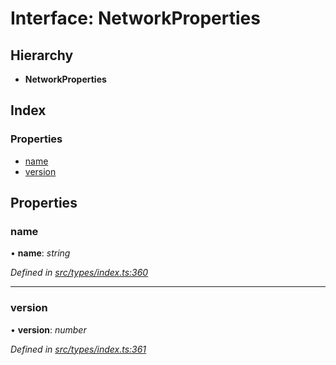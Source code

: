 # Interface: NetworkProperties

## Hierarchy

* **NetworkProperties**

## Index

### Properties

* [name](types.networkproperties.md#name)
* [version](types.networkproperties.md#version)

## Properties

###  name

• **name**: *string*

*Defined in [src/types/index.ts:360](https://github.com/PolymathNetwork/polymesh-sdk/blob/d7c2770/src/types/index.ts#L360)*

___

###  version

• **version**: *number*

*Defined in [src/types/index.ts:361](https://github.com/PolymathNetwork/polymesh-sdk/blob/d7c2770/src/types/index.ts#L361)*
